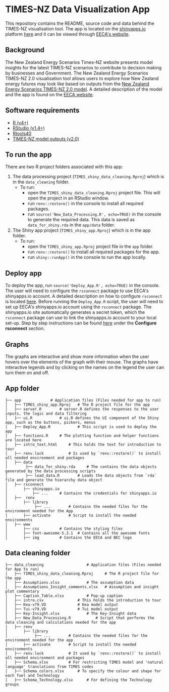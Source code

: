 # TIMES-NZ Data Visualization App
This repository contains the README, source code and data behind the TIMES-NZ visualisation tool. The app is located on the [shinyapps.io](https://shinyapps.io) platform [here](https://eeca-nz.shinyapps.io/TIMES_V2/) and it can be viewed through [EECA's website](http://www.eeca.govt.nz/TIMES-NZ).

## Background
The New Zealand Energy Scenarios Times-NZ website presents model insights for the latest TIMES-NZ scenarios to contribute to decision making by businesses and Government. The New Zealand Energy Scenarios TIMES-NZ 2.0 visualisation tool allows users to explore how New Zealand energy futures may look like based on outputs from the [New Zealand Energy Scenarios TIMES-NZ 2.0 model](https://github.com/EECA-NZ/TIMES-NZ-Model-Files). A detailed description of the  model and the app is found on the [EECA website](https://www.eeca.govt.nz/New-Zealand-Energy-Scenarios-TIMES-NZ-2.pdf).

## Software requirements
- [R (v4+)](https://cran.r-project.org/bin/windows/base/)
- [RStudio (v1.4+)](https://www.rstudio.com/products/rstudio/)
- [Rtools40](https://cran.r-project.org/bin/windows/Rtools/)
- [TIMES-NZ model outputs (v2.0)](https://github.com/EECA-NZ/TIMES-NZ-Model-Files/releases/tag/v2.0.0)

## To run the app
There are two R project folders associated with this app:
1. The data processing project (`TIMES_shiny_data_cleaning.Rproj`) which is in the `data_cleaning` folder.
	- To run:
		- open the `TIMES_shiny_data_cleaning.Rproj` project file. This will open the project in an RStudio window.
		- run `renv::restore()` in the console to install all required packages.
		- run `source('New_Data_Processing.R', echo=TRUE)` in the console to generate the required data. This data is saved as `data_for_shiny.rda` in the `app/data` folder.
2. The Shiny app project (`TIMES_shiny_app.Rproj`) which is in the app folder.
	- To run:
		- open the `TIMES_shiny_app.Rproj` project file in the `app` folder.
		- run `renv::restore()` to install all required packages for the app.
		- run `shiny::runApp()` in the console to run the app locally.

## Deploy app
To deploy the app, run `source('Deploy_App.R', echo=TRUE)` in the console. The user will need to configure the `rsconnect` package to use EECA's shinyapps.io account. A detailed description on how to configure `rsconnect` is located [here](https://shiny.rstudio.com/articles/shinyapps.html). Before running the `Deploy_App.R` script, the user will need to set up EECA's shinyapps.io account using the `rsconnect` package. The shinyapps.io site automatically generates a secret token, which the `rsconnect` package can use to link the shinyapps.io account to your local set-up. Step by step instructions can be found [here](https://shiny.rstudio.com/articles/shinyapps.html) under the **Configure rsconnect** section.

## Graphs
The graphs are interactive and show more information when the user hovers over the elements of the graph with their mouse. The graphs have interactive legends and by clicking on the names on the legend the user can turn them on and off.

## App folder

    ├── app				# Application files (Files needed for app to run)
    │   ├── TIMES_shiny_app.Rproj 	# The R project file for the app
    │   ├── server.R		# server.R defines the responses to the user inputs, the logic and data filtering
    │   ├── ui.R 			# ui.R defines the UI component of the Shiny app, such as the buttons, pickers, menus
    │   ├── Deploy_App.R        	# This script is used to deploy the app
    │   ├── functions.R		# The plotting function and helper functions are located here
    │   ├── intro_text.html		# This holds the text for introduction to tour
    │   ├── renv.lock   		# Is used by `renv::restore()` to install all needed environment and packages
    │   ├── data
    │	     ├── data_for_shiny.rda  	# The contains the data objects generated by the data processing scripts
    │	     ├── load_data.R		# Loads the data objects from `rda` file and generate the hierarchy data object
    │   ├── rsconnect
    │		├── shinyapps.io
    │			├── ... 	# Contains the credentials for shinyapps.io
    │   ├──  renv
    │		├── library
    │		     ├── ...		# Contains the needed files for the environment needed for the App
    │		├── activate		# Script to install the needed environments
    │   ├── www                
    │		├── css			# Contains the styling files
    │		├── font-awesome-5.3.1  # Contains all the awesome fonts  
    │		├── img			# Contains the EECA and BEC logo


## Data cleaning folder
    ├── data_cleaning			    	# Application files (Files needed for App to run)
    │   ├── TIMES_shiny_data_cleaning.Rproj 	# The R project file for the app
    │   ├── Assumptions.xlsx 			# The assumption data
    │   ├── Assumptions_Insight_comments.xlsx	# Assumption and insight plot commentary
    │   ├── Caption_Table.xlsx			# Pop-up caption
    │   ├── intro.csv				# This holds the introduction to tour
    │   ├── Kea-v79.VD				# Kea model output
    │   ├── Tui-v79.VD				# Tui model output
    │   ├── Key-Insight.xlsx			# The Key-Insight data
    │   ├── New_Data_Processing.R			# Script that performs the data cleaning and calculations needed for the app
    │   ├── renv
    │		├── library
    │		     ├── ...		# Contains the needed files for the environment needed for the app
    │		├── activate		# Script to install the needed environments
    │   ├── renv.lock			# It used by `renv::restore()` to install all needed environment and packages
    │   ├── Schema.xlsx			# For restricting TIMES model and 'natural language' translations from TIMES codes
    │   ├── Schema_colors.xlsx		# To specify the colour and shape for each fuel and technology
    │   ├── Schema_Technology.xlsx 		# For defining the Technology groups
